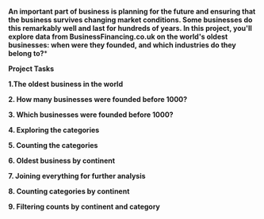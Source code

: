 
**An important part of business is planning for the future and ensuring that the business survives changing market conditions. Some businesses do this remarkably well and last for hundreds of years. In this project, you'll explore data from BusinessFinancing.co.uk on the world's oldest businesses: when were they founded, and which industries do they belong to?***

**Project Tasks**

**1.The oldest business in the world**

**2. How many businesses were founded before 1000?**

**3. Which businesses were founded before 1000?**

**4. Exploring the categories**

**5. Counting the categories**

**6. Oldest business by continent**

**7. Joining everything for further analysis**

**8. Counting categories by continent**

**9. Filtering counts by continent and category**
 
